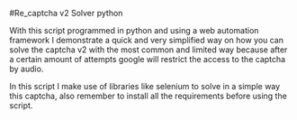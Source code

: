 #Re_captcha v2 Solver python

With this script programmed in python and using a web automation framework I demonstrate a quick and very simplified way on how you can solve the captcha v2 with the most common and limited way because after a certain amount of attempts google will restrict the access to the captcha by audio.

In this script I make use of libraries like selenium to solve in a simple way this captcha, also remember to install all the requirements before using the script. 
